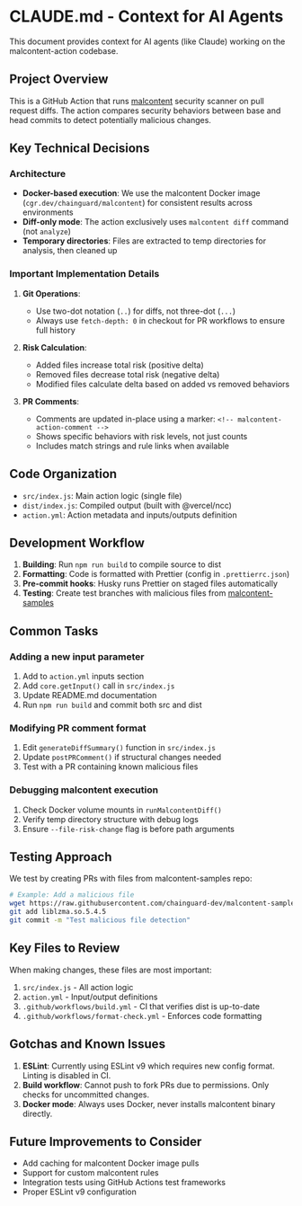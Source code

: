 # CLAUDE.md - Context for AI Agents

This document provides context for AI agents (like Claude) working on the malcontent-action codebase.

## Project Overview

This is a GitHub Action that runs [malcontent](https://github.com/chainguard-dev/malcontent) security scanner on pull request diffs. The action compares security behaviors between base and head commits to detect potentially malicious changes.

## Key Technical Decisions

### Architecture
- **Docker-based execution**: We use the malcontent Docker image (`cgr.dev/chainguard/malcontent`) for consistent results across environments
- **Diff-only mode**: The action exclusively uses `malcontent diff` command (not `analyze`)
- **Temporary directories**: Files are extracted to temp directories for analysis, then cleaned up

### Important Implementation Details

1. **Git Operations**:
   - Use two-dot notation (`..`) for diffs, not three-dot (`...`)
   - Always use `fetch-depth: 0` in checkout for PR workflows to ensure full history

2. **Risk Calculation**:
   - Added files increase total risk (positive delta)
   - Removed files decrease total risk (negative delta)
   - Modified files calculate delta based on added vs removed behaviors

3. **PR Comments**:
   - Comments are updated in-place using a marker: `<!-- malcontent-action-comment -->`
   - Shows specific behaviors with risk levels, not just counts
   - Includes match strings and rule links when available

## Code Organization

- `src/index.js`: Main action logic (single file)
- `dist/index.js`: Compiled output (built with @vercel/ncc)
- `action.yml`: Action metadata and inputs/outputs definition

## Development Workflow

1. **Building**: Run `npm run build` to compile source to dist
2. **Formatting**: Code is formatted with Prettier (config in `.prettierrc.json`)
3. **Pre-commit hooks**: Husky runs Prettier on staged files automatically
4. **Testing**: Create test branches with malicious files from [malcontent-samples](https://github.com/chainguard-dev/malcontent-samples)

## Common Tasks

### Adding a new input parameter
1. Add to `action.yml` inputs section
2. Add `core.getInput()` call in `src/index.js`
3. Update README.md documentation
4. Run `npm run build` and commit both src and dist

### Modifying PR comment format
1. Edit `generateDiffSummary()` function in `src/index.js`
2. Update `postPRComment()` if structural changes needed
3. Test with a PR containing known malicious files

### Debugging malcontent execution
1. Check Docker volume mounts in `runMalcontentDiff()`
2. Verify temp directory structure with debug logs
3. Ensure `--file-risk-change` flag is before path arguments

## Testing Approach

We test by creating PRs with files from malcontent-samples repo:
```bash
# Example: Add a malicious file
wget https://raw.githubusercontent.com/chainguard-dev/malcontent-samples/main/linux/2024.xzutils/liblzma.so.5.4.5
git add liblzma.so.5.4.5
git commit -m "Test malicious file detection"
```

## Key Files to Review

When making changes, these files are most important:
1. `src/index.js` - All action logic
2. `action.yml` - Input/output definitions
3. `.github/workflows/build.yml` - CI that verifies dist is up-to-date
4. `.github/workflows/format-check.yml` - Enforces code formatting

## Gotchas and Known Issues

1. **ESLint**: Currently using ESLint v9 which requires new config format. Linting is disabled in CI.
2. **Build workflow**: Cannot push to fork PRs due to permissions. Only checks for uncommitted changes.
3. **Docker mode**: Always uses Docker, never installs malcontent binary directly.

## Future Improvements to Consider

- Add caching for malcontent Docker image pulls
- Support for custom malcontent rules
- Integration tests using GitHub Actions test frameworks
- Proper ESLint v9 configuration